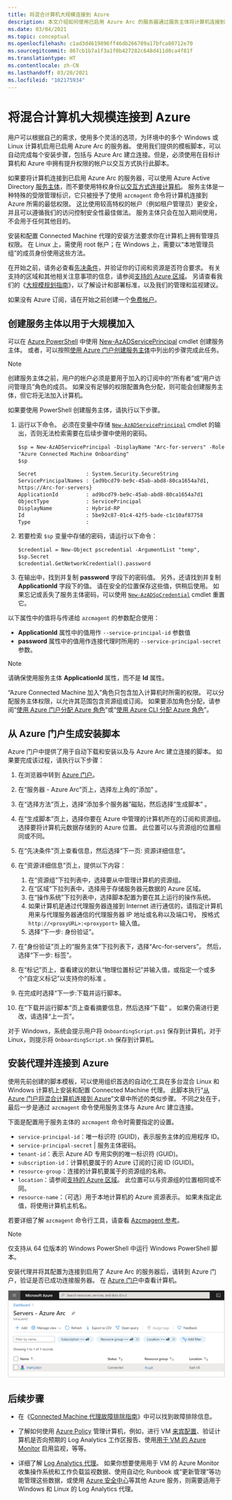 ```yaml
---
title: 将混合计算机大规模连接到 Azure
description: 本文介绍如何使用已启用 Azure Arc 的服务器通过服务主体将计算机连接到 Azure。
ms.date: 03/04/2021
ms.topic: conceptual
ms.openlocfilehash: c1ad3d4619896ff46db266789a17bfca80712e70
ms.sourcegitcommit: 867cb1b7a1f3a1f0b427282c648d411d0ca4f81f
ms.translationtype: HT
ms.contentlocale: zh-CN
ms.lasthandoff: 03/20/2021
ms.locfileid: "102175934"
---
```

# <a name="connect-hybrid-machines-to-azure-at-scale"></a>将混合计算机大规模连接到 Azure

用户可以根据自己的需求，使用多个灵活的选项，为环境中的多个 Windows 或 Linux 计算机启用已启用 Azure Arc 的服务器。 使用我们提供的模板脚本，可以自动完成每个安装步骤，包括与 Azure Arc 建立连接。但是，必须使用在目标计算机和 Azure 中拥有提升权限的帐户以交互方式执行此脚本。

如果要将计算机连接到已启用 Azure Arc 的服务器，可以使用 Azure Active Directory [服务主体](../../active-directory/develop/app-objects-and-service-principals.md)，而不要使用特权身份[以交互方式连接计算机](onboard-portal.md)。 服务主体是一种特殊的受限管理标识，它只被授予了使用 `azcmagent` 命令将计算机连接到 Azure 所需的最低权限。 这比使用较高特权的帐户（例如租户管理员）更安全，并且可以遵循我们的访问控制安全性最佳做法。 服务主体只会在加入期间使用，不会用于任何其他目的。  

安装和配置 Connected Machine 代理的安装方法要求你在计算机上拥有管理员权限。 在 Linux 上，需使用 root 帐户；在 Windows 上，需要以“本地管理员组”的成员身份使用这些方法。

在开始之前，请务必查看[先决条件](agent-overview.md#prerequisites)，并验证你的订阅和资源是否符合要求。 有关支持的区域和其他相关注意事项的信息，请参阅[支持的 Azure 区域](overview.md#supported-regions)。 另请查看我们的《[大规模规划指南](plan-at-scale-deployment.md)》，以了解设计和部署标准，以及我们的管理和监视建议。  

如果没有 Azure 订阅，请在开始之前创建一个[免费帐户](https://azure.microsoft.com/free/?WT.mc_id=A261C142F)。

## <a name="create-a-service-principal-for-onboarding-at-scale"></a>创建服务主体以用于大规模加入

可以在 [Azure PowerShell](/powershell/azure/install-az-ps) 中使用 [New-AzADServicePrincipal](/powershell/module/Az.Resources/New-AzADServicePrincipal) cmdlet 创建服务主体。 或者，可以按照[使用 Azure 门户创建服务主体](../../active-directory/develop/howto-create-service-principal-portal.md)中列出的步骤完成此任务。

> [!NOTE]
> 创建服务主体之前，用户的帐户必须是要用于加入的订阅中的“所有者”或“用户访问管理员”角色的成员。  如果没有足够的权限配置角色分配，则可能会创建服务主体，但它将无法加入计算机。
>

如果要使用 PowerShell 创建服务主体，请执行以下步骤。

1. 运行以下命令。 必须在变量中存储 [`New-AzADServicePrincipal`](/powershell/module/az.resources/new-azadserviceprincipal) cmdlet 的输出，否则无法检索需要在后续步骤中使用的密码。

    ```azurepowershell-interactive
    $sp = New-AzADServicePrincipal -DisplayName "Arc-for-servers" -Role "Azure Connected Machine Onboarding"
    $sp
    ```

    ```output
    Secret                : System.Security.SecureString
    ServicePrincipalNames : {ad9bcd79-be9c-45ab-abd8-80ca1654a7d1, https://Arc-for-servers}
    ApplicationId         : ad9bcd79-be9c-45ab-abd8-80ca1654a7d1
    ObjectType            : ServicePrincipal
    DisplayName           : Hybrid-RP
    Id                    : 5be92c87-01c4-42f5-bade-c1c10af87758
    Type                  :
    ```

2. 若要检索 `$sp` 变量中存储的密码，请运行以下命令：

    ```azurepowershell-interactive
    $credential = New-Object pscredential -ArgumentList "temp", $sp.Secret
    $credential.GetNetworkCredential().password
    ```

3. 在输出中，找到并复制 **password** 字段下的密码值。 另外，还请找到并复制 **ApplicationId** 字段下的值。 请在安全的位置保存这些值，供稍后使用。 如果忘记或丢失了服务主体密码，可以使用 [`New-AzADSpCredential`](/powershell/module/azurerm.resources/new-azurermadspcredential) cmdlet 重置它。

以下属性中的值将与传递给 `azcmagent` 的参数配合使用：

* **ApplicationId** 属性中的值用作 `--service-principal-id` 参数值
* **password** 属性中的值用作连接代理时所用的 `--service-principal-secret` 参数。

> [!NOTE]
> 请确保使用服务主体 **ApplicationId** 属性，而不是 **Id** 属性。
>

“Azure Connected Machine 加入”角色只包含加入计算机时所需的权限。 可以分配服务主体权限，以允许其范围包含资源组或订阅。 如果要添加角色分配，请参阅“[使用 Azure 门户分配 Azure 角色](../../role-based-access-control/role-assignments-portal.md)”或“[使用 Azure CLI 分配 Azure 角色](../../role-based-access-control/role-assignments-cli.md)”。

## <a name="generate-the-installation-script-from-the-azure-portal"></a>从 Azure 门户生成安装脚本

Azure 门户中提供了用于自动下载和安装以及与 Azure Arc 建立连接的脚本。 如果要完成该过程，请执行以下步骤：

1. 在浏览器中转到 [Azure 门户](https://portal.azure.com)。

1. 在“服务器 - Azure Arc”页上，选择左上角的“添加” 。

1. 在“选择方法”页上，选择“添加多个服务器”磁贴，然后选择“生成脚本”  。

1. 在“生成脚本”页上，选择你要在 Azure 中管理的计算机所在的订阅和资源组。 选择要将计算机元数据存储到的 Azure 位置。 此位置可以与资源组的位置相同或不同。

1. 在“先决条件”页上查看信息，然后选择“下一页: 资源详细信息”。

1. 在“资源详细信息”页上，提供以下内容：

    1. 在“资源组”下拉列表中，选择要从中管理计算机的资源组。
    1. 在“区域”下拉列表中，选择用于存储服务器元数据的 Azure 区域。
    1. 在“操作系统”下拉列表中，选择脚本配置为要在其上运行的操作系统。
    1. 如果计算机是通过代理服务器连接到 Internet 进行通信的，请指定计算机用来与代理服务器通信的代理服务器 IP 地址或名称以及端口号。 按格式 `http://<proxyURL>:<proxyport>` 输入值。
    1. 选择“下一步: 身份验证”。

1. 在“身份验证”页上的“服务主体”下拉列表下，选择“Arc-for-servers”。    然后，选择“下一步: 标签”。

1. 在“标记”页上，查看建议的默认“物理位置标记”并输入值，或指定一个或多个“自定义标记”以支持你的标准  。

1. 在完成时选择“下一步:下载并运行脚本。

1. 在“下载并运行脚本”页上查看摘要信息，然后选择“下载” 。 如果仍需进行更改，请选择“上一页”。

对于 Windows，系统会提示用户将 `OnboardingScript.ps1` 保存到计算机，对于 Linux，则提示将 `OnboardingScript.sh` 保存到计算机。

## <a name="install-the-agent-and-connect-to-azure"></a>安装代理并连接到 Azure

使用先前创建的脚本模板，可以使用组织首选的自动化工具在多台混合 Linux 和 Windows 计算机上安装和配置 Connected Machine 代理。 此脚本执行“[从 Azure 门户将混合计算机连接到 Azure](onboard-portal.md)”文章中所述的类似步骤。 不同之处在于，最后一步是通过 `azcmagent` 命令使用服务主体与 Azure Arc 建立连接。

下面是配置用于服务主体的 `azcmagent` 命令时需要指定的设置。

* `service-principal-id`：唯一标识符 (GUID)，表示服务主体的应用程序 ID。
* `service-principal-secret` | 服务主体密码。
* `tenant-id`：表示 Azure AD 专用实例的唯一标识符 (GUID)。
* `subscription-id`：计算机要属于的 Azure 订阅的订阅 ID (GUID)。
* `resource-group`：连接的计算机要属于的资源组的名称。
* `location`：请参阅[支持的 Azure 区域](overview.md#supported-regions)。 此位置可以与资源组的位置相同或不同。
* `resource-name`：（可选）用于本地计算机的 Azure 资源表示。 如果未指定此值，将使用计算机主机名。

若要详细了解 `azcmagent` 命令行工具，请查看 [Azcmagent 参考](./manage-agent.md)。

>[!NOTE]
>仅支持从 64 位版本的 Windows PowerShell 中运行 Windows PowerShell 脚本。
>

安装代理并将其配置为连接到启用了 Azure Arc 的服务器后，请转到 Azure 门户，验证是否已成功连接服务器。 在 [Azure 门户](https://aka.ms/hybridmachineportal)中查看计算机。

![服务器连接成功](./media/onboard-portal/arc-for-servers-successful-onboard.png)

## <a name="next-steps"></a>后续步骤

- 在《[Connected Machine 代理故障排除指南](troubleshoot-agent-onboard.md)》中可以找到故障排除信息。

- 了解如何使用 [Azure Policy](../../governance/policy/overview.md) 管理计算机，例如，进行 VM [来宾配置](../../governance/policy/concepts/guest-configuration.md)、验证计算机是否向预期的 Log Analytics 工作区报告、使用[用于 VM 的 Azure Monitor](../../azure-monitor/vm/vminsights-enable-policy.md) 启用监视，等等。

- 详细了解 [Log Analytics 代理](../../azure-monitor/agents/log-analytics-agent.md)。 如果你想要使用用于 VM 的 Azure Monitor 收集操作系统和工作负载监视数据、使用自动化 Runbook 或“更新管理”等功能管理这些数据，或使用 [Azure 安全中心](../../security-center/security-center-introduction.md)等其他 Azure 服务，则需要适用于 Windows 和 Linux 的 Log Analytics 代理。

